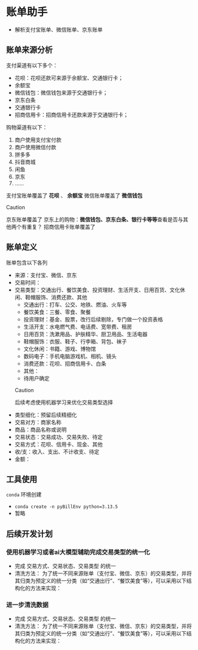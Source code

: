 # 账单助手
- 解析支付宝账单、微信账单、京东账单

## 账单来源分析
支付渠道有以下多个：
- 花呗：花呗还款可来源于余额宝、交通银行卡；
- 余额宝
- 微信钱包：微信钱包来源于交通银行卡；
- 京东白条
- 交通银行卡
- 招商信用卡：招商信用卡还款来源于交通银行卡；

购物渠道有以下：
1. 商户使用支付宝付款
2. 商户使用微信付款
3. 拼多多
4. 抖音商城
5. 闲鱼
6. 京东
7. ......

支付宝账单覆盖了 **花呗** 、 **余额宝**
微信账单覆盖了 **微信钱包**
> [!CAUTION]
>
> 京东账单覆盖了 京东上的购物：**微信钱包、京东白条、银行卡等等**查看是否与其他两个有重复？
招商信用卡账单覆盖了 


## 账单定义
账单包含以下各列
 - 来源：支付宝、微信、京东
 - 交易时间：
 - 交易类型：交通出行、餐饮美食、投资理财、生活开支、日用百货、文化休闲、鞋帽服饰、消费还款、其他
    - 交通出行：打车、公交、地铁、燃油、火车等
    - 餐饮美食：三餐、零食、聚餐
    - 投资理财：基金、股票，改行后续剔除，专门做一个投资表格
    - 生活开支：水电燃气费、电话费、宽带费、租房
    - 日用百货：洗漱用品、护肤精华、厨卫用品、生活电器
    - 鞋帽服饰：衣服、鞋子、行李箱、背包、袜子
    - 文化休闲：书籍、游戏、博物馆
    - 数码电子：手机电脑游戏机、相机、镜头
    - 消费还款：花呗、招商信用卡、白条
    - 其他：
    - 待用户确定
    >[!CAUTION]
    > 后续考虑使用机器学习来优化交易类型选择
 - 类型细化：预留后续精细化
 - 交易对方：商家名称
 - 商品：商品名称或说明
 - 交易状态：交易成功、交易失败、待定
 - 交易方式：花呗、信用卡、现金、其他
 - 收/支：收入、支出、不计收支、待定
 - 金额：


## 工具使用
 `conda` 环境创建
 - `conda create -n pyBillEnv python=3.13.5`
 - 暂略

## 后续开发计划
### 使用机器学习或者ai大模型辅助完成交易类型的统一化
 - 完成 交易方式、交易状态、交易类型 的统一
 - 清洗方法：
 为了统一不同来源账单（支付宝、微信、京东）的交易类型，并将其归类为预定义的统一分类（如“交通出行”、“餐饮美食”等），可以采用以下结构化的方法来实现：

### 进一步清洗数据
 - 完成 交易方式、交易状态、交易类型 的统一
 - 清洗方法：
 为了统一不同来源账单（支付宝、微信、京东）的交易类型，并将其归类为预定义的统一分类（如“交通出行”、“餐饮美食”等），可以采用以下结构化的方法来实现：
